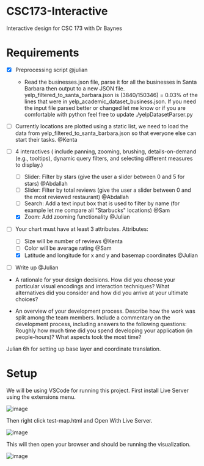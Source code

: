 # CSC173-Interactive
Interactive design for CSC 173 with Dr Baynes

# Requirements
- [x] Preprocessing script @julian
  - Read the businesses.json file, parse it for all the businesses in Santa Barbara then output to a new JSON file. yelp_filtered_to_santa_barbara.json is (3840/150346) = 0.03% of the lines that were in yelp_academic_dataset_business.json. If you need the input file parsed better or changed let me know or if you are comfortable with python feel free to update ./yelpDatasetParser.py
- [ ] Currently locations are plotted using a static list, we need to load the data from yelp_filtered_to_santa_barbara.json so that everyone else can start their tasks. @Kenta

- [ ] 4 interactives ( include panning, zooming, brushing, details-on-demand (e.g., tooltips), dynamic query filters, and selecting different measures to display.)
  - [ ] Slider: Filter by stars (give the user a slider between 0 and 5 for stars) @Abdallah
  - [ ] Slider: Filter by total reviews (give the user a slider between 0 and the most reviewed restaurant) @Abdallah
  - [ ] Search: Add a text input box that is used to filter by name (for example let me compare all "Starbucks" locations) @Sam
  - [x] Zoom: Add zooming functionality @Julian
  
- [ ] Your chart must have at least 3 attributes. Attributes: 
  - [ ] Size will be number of reviews @Kenta
  - [ ] Color will be average rating @Sam
  - [x] Latitude and longitude for x and y and basemap coordinates @Julian

 - [ ] Write up @Julian
  - A rationale for your design decisions. How did you choose your particular visual encodings and interaction techniques? What alternatives did you consider and how did you arrive at your ultimate choices?
  
  
  
  - An overview of your development process. Describe how the work was split among the team members. Include a commentary on the development process, including answers to the following questions: Roughly how much time did you spend developing your application (in people-hours)? What aspects took the most time?

Julian 6h for setting up base layer and coordinate translation.


# Setup

We will be using VSCode for running this project. First install Live Server using the extensions menu.

![image](https://user-images.githubusercontent.com/39971693/199818995-d84bfa44-e474-4a0e-a5e8-15cd93e22698.png)

Then right click test-map.html and Open With Live Server.

![image](https://user-images.githubusercontent.com/39971693/199819047-b473269a-d26f-4428-8123-84c70a8fb964.png)
 
 This will then open your browser and should be running the visualization.
 
![image](https://user-images.githubusercontent.com/39971693/200206211-94389134-208c-4e0f-954d-0b129a074a7d.png)

